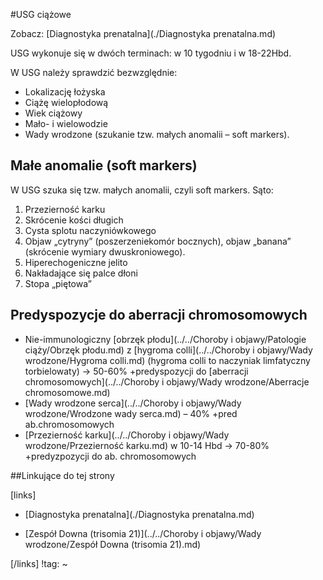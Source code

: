 #USG ciążowe

Zobacz: [Diagnostyka prenatalna](./Diagnostyka prenatalna.md)



USG wykonuje się w dwóch terminach: w 10 tygodniu i w 18-22Hbd.

W USG należy sprawdzić bezwzględnie:

- Lokalizację łożyska
- Ciążę wielopłodową
- Wiek ciążowy
- Mało- i wielowodzie
- Wady wrodzone (szukanie tzw. małych anomalii – soft markers).



## Małe anomalie (soft markers)

W USG szuka się tzw. małych anomalii, czyli soft markers. Sąto:

1. Przezierność karku
2. Skrócenie kości długich
3. Cysta splotu naczyniówkowego
4. Objaw „cytryny” (poszerzeniekomór bocznych), objaw „banana” (skrócenie wymiary dwuskroniowego).
5. Hiperechogeniczne jelito
6. Nakładające się palce dłoni
7. Stopa „piętowa”



## Predyspozycje do aberracji chromosomowych

- Nie-immunologiczny [obrzęk płodu](../../Choroby i objawy/Patologie ciąży/Obrzęk płodu.md) z [hygroma colli](../../Choroby i objawy/Wady wrodzone/Hygroma colli.md) (hygroma colli to naczyniak limfatyczny torbielowaty) → 50-60% +predyspozycji do [aberracji chromosomowych](../../Choroby i objawy/Wady wrodzone/Aberracje chromosomowe.md)
- [Wady wrodzone serca](../../Choroby i objawy/Wady wrodzone/Wrodzone wady serca.md) – 40% +pred ab.chromosomowych
- [Przezierność karku](../../Choroby i objawy/Wady wrodzone/Przezierność karku.md) w 10-14 Hbd → 70-80% +predyzpozycji do ab. chromosomowych







##Linkujące do tej strony

[links]

- [Diagnostyka prenatalna](./Diagnostyka prenatalna.md)

- [Zespół Downa (trisomia 21)](../../Choroby i objawy/Wady wrodzone/Zespół Downa (trisomia 21).md)


[/links]
!tag:
~

